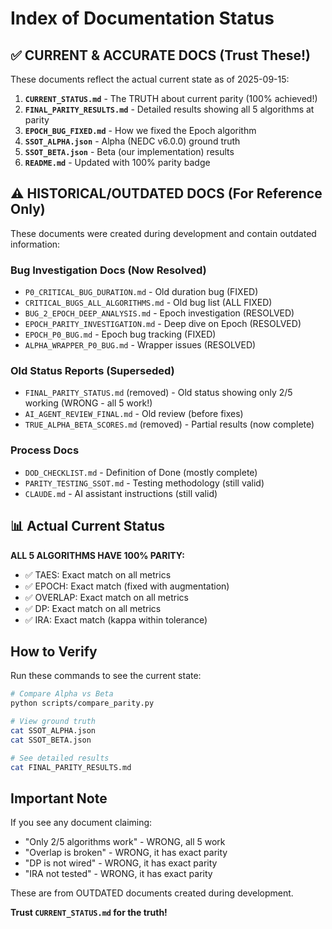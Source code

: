 # Index of Documentation Status

## ✅ CURRENT & ACCURATE DOCS (Trust These!)

These documents reflect the actual current state as of 2025-09-15:

1. **`CURRENT_STATUS.md`** - The TRUTH about current parity (100% achieved!)
2. **`FINAL_PARITY_RESULTS.md`** - Detailed results showing all 5 algorithms at parity
3. **`EPOCH_BUG_FIXED.md`** - How we fixed the Epoch algorithm
4. **`SSOT_ALPHA.json`** - Alpha (NEDC v6.0.0) ground truth
5. **`SSOT_BETA.json`** - Beta (our implementation) results
6. **`README.md`** - Updated with 100% parity badge

## ⚠️ HISTORICAL/OUTDATED DOCS (For Reference Only)

These documents were created during development and contain outdated information:

### Bug Investigation Docs (Now Resolved)
- `P0_CRITICAL_BUG_DURATION.md` - Old duration bug (FIXED)
- `CRITICAL_BUGS_ALL_ALGORITHMS.md` - Old bug list (ALL FIXED)
- `BUG_2_EPOCH_DEEP_ANALYSIS.md` - Epoch investigation (RESOLVED)
- `EPOCH_PARITY_INVESTIGATION.md` - Deep dive on Epoch (RESOLVED)
- `EPOCH_P0_BUG.md` - Epoch bug tracking (FIXED)
- `ALPHA_WRAPPER_P0_BUG.md` - Wrapper issues (RESOLVED)

### Old Status Reports (Superseded)
- `FINAL_PARITY_STATUS.md` (removed) - Old status showing only 2/5 working (WRONG - all 5 work!)
- `AI_AGENT_REVIEW_FINAL.md` - Old review (before fixes)
- `TRUE_ALPHA_BETA_SCORES.md` (removed) - Partial results (now complete)

### Process Docs
- `DOD_CHECKLIST.md` - Definition of Done (mostly complete)
- `PARITY_TESTING_SSOT.md` - Testing methodology (still valid)
- `CLAUDE.md` - AI assistant instructions (still valid)

## 📊 Actual Current Status

**ALL 5 ALGORITHMS HAVE 100% PARITY:**
- ✅ TAES: Exact match on all metrics
- ✅ EPOCH: Exact match (fixed with augmentation)
- ✅ OVERLAP: Exact match on all metrics
- ✅ DP: Exact match on all metrics
- ✅ IRA: Exact match (kappa within tolerance)

## How to Verify

Run these commands to see the current state:

```bash
# Compare Alpha vs Beta
python scripts/compare_parity.py

# View ground truth
cat SSOT_ALPHA.json
cat SSOT_BETA.json

# See detailed results
cat FINAL_PARITY_RESULTS.md
```

## Important Note

If you see any document claiming:
- "Only 2/5 algorithms work" - WRONG, all 5 work
- "Overlap is broken" - WRONG, it has exact parity
- "DP is not wired" - WRONG, it has exact parity
- "IRA not tested" - WRONG, it has exact parity

These are from OUTDATED documents created during development.

**Trust `CURRENT_STATUS.md` for the truth!**
